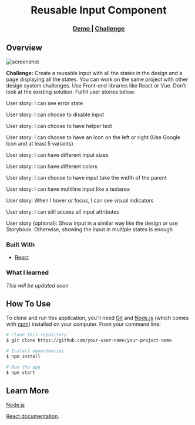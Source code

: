 <h1 align="center">Reusable Input Component</h1>

<div align="center">
  <h3>
    <a href="#">
      Demo
    </a>
    <span> | </span>
    <a href="https://devchallenges.io/challenges/TSqutYM4c5WtluM7QzGp">
      Challenge
    </a>
  </h3>
</div>

## Overview

![screenshot](https://user-images.githubusercontent.com/16707738/92399059-5716eb00-f132-11ea-8b14-bcacdc8ec97b.png)

**Challenge:** Create a reusable input with all the states in the design and a page displaying all the states. You can work on the same project with other design system challenges. Use Front-end libraries like React or Vue. Don’t look at the existing solution. Fulfill user stories below:

User story: I can see error state

User story: I can choose to disable input

User story: I can choose to have helper text

User story: I can choose to have an icon on the left or right (Use Google Icon and at least 5 variants)

User story: I can have different input sizes

User story: I can have different colors

User story: I can choose to have input take the width of the parent

User story: I can have multiline input like a textarea

User story: When I hover or focus, I can see visual indicators

User story: I can still access all input attributes

User story (optional): Show input in a similar way like the design or use Storybook. Otherwise, showing the input in multiple states is enough

### Built With

- [React](https://reactjs.org/)

### What I learned

_This will be updated soon_

## How To Use

<!-- Example:  -->

To clone and run this application, you'll need [Git](https://git-scm.com) and [Node.js](https://nodejs.org/en/download/) (which comes with [npm](http://npmjs.com)) installed on your computer. From your command line:

```bash
# Clone this repository
$ git clone https://github.com/your-user-name/your-project-name

# Install dependencies
$ npm install

# Run the app
$ npm start
```

## Learn More

[Node.js](https://nodejs.org/)

[React documentation](https://reactjs.org/).

